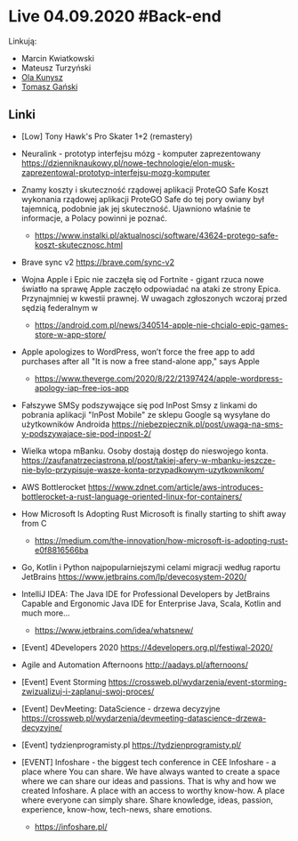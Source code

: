 # Live 04.09.2020 #Back-end

Linkują:
- Marcin Kwiatkowski
- Mateusz Turzyński
- [Ola Kunysz](https://twitter.com/olaqnysz)
- [Tomasz Gański](https://www.linkedin.com/in/tomaszganski)

## Linki

* [Low] Tony Hawk's Pro Skater 1+2 (remastery)
* Neuralink - prototyp interfejsu mózg - komputer zaprezentowany
  https://dzienniknaukowy.pl/nowe-technologie/elon-musk-zaprezentowal-prototyp-interfejsu-mozg-komputer

* Znamy koszty i skuteczność rządowej aplikacji ProteGO Safe
  Koszt wykonania rządowej aplikacji ProteGO Safe do tej pory owiany był tajemnicą, podobnie jak jej skuteczność. Ujawniono właśnie te informacje, a Polacy powinni je poznać.

  * https://www.instalki.pl/aktualnosci/software/43624-protego-safe-koszt-skutecznosc.html
* Brave sync v2
  https://brave.com/sync-v2

* Wojna Apple i Epic nie zaczęła się od Fortnite - gigant rzuca nowe światło na sprawę
  Apple zaczęło odpowiadać na ataki ze strony Epica. Przynajmniej w kwestii prawnej. W uwagach zgłoszonych wczoraj przed sędzią federalnym w

  * https://android.com.pl/news/340514-apple-nie-chcialo-epic-games-store-w-app-store/
* Apple apologizes to WordPress, won’t force the free app to add purchases after all
  "It is now a free stand-alone app," says Apple

  * https://www.theverge.com/2020/8/22/21397424/apple-wordpress-apology-iap-free-ios-app
* Fałszywe SMSy podszywające się pod InPost
  Smsy z linkami do pobrania aplikacji "InPost Mobile" ze sklepu Google są wysyłane do użytkowników Androida
https://niebezpiecznik.pl/post/uwaga-na-sms-y-podszywajace-sie-pod-inpost-2/

* Wielka wtopa mBanku. Osoby dostają dostęp do nieswojego konta.
  https://zaufanatrzeciastrona.pl/post/takiej-afery-w-mbanku-jeszcze-nie-bylo-przypisuje-wasze-konta-przypadkowym-uzytkownikom/

* AWS Bottlerocket
  https://www.zdnet.com/article/aws-introduces-bottlerocket-a-rust-language-oriented-linux-for-containers/

* How Microsoft Is Adopting Rust
  Microsoft is finally starting to shift away from C

  * https://medium.com/the-innovation/how-microsoft-is-adopting-rust-e0f8816566ba
* Go, Kotlin i Python najpopularniejszymi celami migracji według raportu JetBrains
  https://www.jetbrains.com/lp/devecosystem-2020/

* IntelliJ IDEA: The Java IDE for Professional Developers by JetBrains
  Capable and Ergonomic Java IDE for Enterprise Java, Scala, Kotlin and much more...

  * https://www.jetbrains.com/idea/whatsnew/
* [Event] 4Developers 2020
  https://4developers.org.pl/festiwal-2020/

* Agile and Automation Afternoons
  http://aadays.pl/afternoons/

* [Event] Event Storming
  https://crossweb.pl/wydarzenia/event-storming-zwizualizuj-i-zaplanuj-swoj-proces/

* [Event] DevMeeting: DataScience - drzewa decyzyjne
  https://crossweb.pl/wydarzenia/devmeeting-datascience-drzewa-decyzyjne/

* [Event] tydzienprogramisty.pl
  https://tydzienprogramisty.pl/

* [EVENT] Infoshare - the biggest tech conference in CEE
  Infoshare - a place where You can share. We have always wanted to create a space where we can share our ideas and passions. That is why and how we created Infoshare. A place with an access to worthy know-how. A place where everyone can simply share.  Share knowledge, ideas, passion, experience, know-how, tech-news, share emotions.

  * https://infoshare.pl/